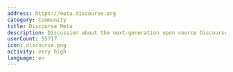 ```yaml
---
address: https://meta.discourse.org
category: Community
title: Discourse Meta
description: Discussion about the next-generation open source Discourse forum software
userCount: 55717
icon: discourse.png
activity: very high
language: en
---
```

